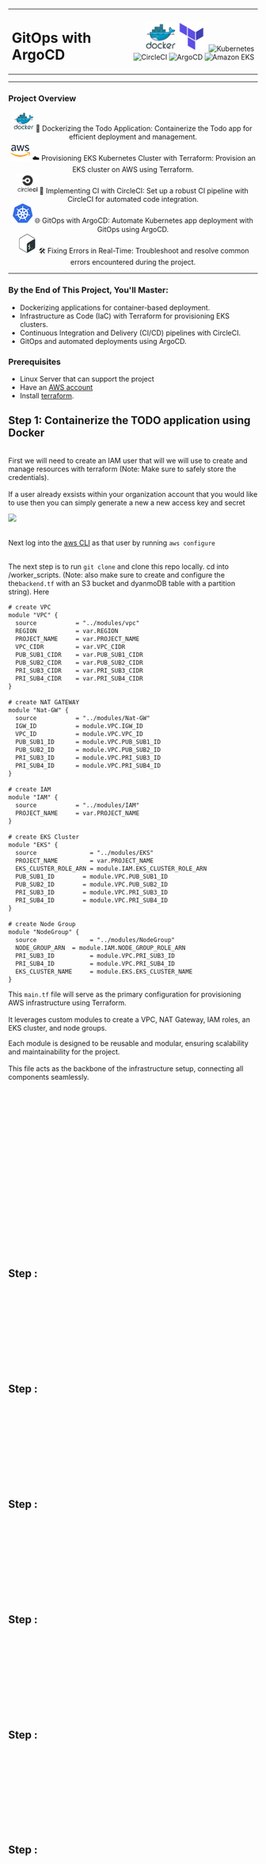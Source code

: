 <table>
  <tr>
    <td><h1> GitOps with ArgoCD </h1></td>
    <td>
      <p align="right">
        <img src="https://raw.githubusercontent.com/devicons/devicon/master/icons/docker/docker-original-wordmark.svg" alt="Docker" width="60" height="60"/> 
        <img src="https://raw.githubusercontent.com/devicons/devicon/master/icons/terraform/terraform-original.svg" alt="Terraform" width="60" height="60"/> 
        <img src="https://www.vectorlogo.zone/logos/kubernetes/kubernetes-icon.svg" alt="Kubernetes" width="60" height="60"/> 
        <img src="https://www.vectorlogo.zone/logos/circleci/circleci-icon.svg" alt="CircleCI" width="60" height="60"/> 
        <img src="https://www.vectorlogo.zone/logos/argoprojio/argoprojio-icon.svg" alt="ArgoCD" width="60" height="60"/> 
        <img src="https://www.vectorlogo.zone/logos/amazon_eks/amazon_eks-icon.svg" alt="Amazon EKS" width="60" height="60"/>
      </p>
    </td>
  </tr>
</table>

---

<h3 align="left">Project Overview</h3>


<p align="center">
  <img src="https://raw.githubusercontent.com/devicons/devicon/master/icons/docker/docker-original-wordmark.svg" alt="docker" width="40" height="40"/> 🐳 Dockerizing the Todo Application: Containerize the Todo app for efficient deployment and management.
  <br />
  <img src="https://raw.githubusercontent.com/devicons/devicon/master/icons/amazonwebservices/amazonwebservices-original-wordmark.svg" alt="aws" width="40" height="40"/> ☁️ Provisioning EKS Kubernetes Cluster with Terraform: Provision an EKS cluster on AWS using Terraform.
  <br />
  <img src="https://raw.githubusercontent.com/devicons/devicon/master/icons/circleci/circleci-plain-wordmark.svg" alt="circleci" width="40" height="40"/> 🔄 Implementing CI with CircleCI: Set up a robust CI pipeline with CircleCI for automated code integration.
  <br />
  <img src="https://raw.githubusercontent.com/devicons/devicon/master/icons/kubernetes/kubernetes-original.svg" alt="kubernetes" width="40" height="40"/> 🌐 GitOps with ArgoCD: Automate Kubernetes app deployment with GitOps using ArgoCD.
  <br />
  <img src="https://raw.githubusercontent.com/devicons/devicon/master/icons/bash/bash-original.svg" alt="bash" width="40" height="40"/> 🛠️ Fixing Errors in Real-Time: Troubleshoot and resolve common errors encountered during the project.
</p>

---

<h3 align="left">By the End of This Project, You'll Master:</h3>
<ul>
  <li>Dockerizing applications for container-based deployment.</li>
  <li>Infrastructure as Code (IaC) with Terraform for provisioning EKS clusters.</li>
  <li>Continuous Integration and Delivery (CI/CD) pipelines with CircleCI.</li>
  <li>GitOps and automated deployments using ArgoCD.</li>
</ul>

### **Prerequisites**  
- Linux Server that can support the project
- Have an [AWS account](https://aws.amazon.com/console/)
- Install [terraform](https://developer.hashicorp.com/terraform/install).  


 ##  Step 1: Containerize the TODO application using Docker 

<br/>  First we will need to create an IAM user that will we will use to create and manage resources with terraform (Note: Make sure to safely store the credentials). <br/>
<br/> If a user already exsists within your organization account that you would like to use then you can simply generate a new a new access key and secret <br/> 

<img src="https://github.com/user-attachments/assets/706f8779-9c38-4e46-a808-dc3eccfec2df"/>

<br/> Next log into the [aws CLI](https://aws.amazon.com/cli/) as that user by running `aws configure` <br/> 


<br/> The next step is to run `git clone` and clone this repo locally. cd into /worker_scripts. (Note: also make sure to create and configure the the`backend.tf` with an S3 bucket and dyanmoDB table with a partition string). Here  <br/>

```HCL
# create VPC
module "VPC" {
  source           = "../modules/vpc"
  REGION           = var.REGION
  PROJECT_NAME     = var.PROJECT_NAME
  VPC_CIDR         = var.VPC_CIDR
  PUB_SUB1_CIDR    = var.PUB_SUB1_CIDR
  PUB_SUB2_CIDR    = var.PUB_SUB2_CIDR
  PRI_SUB3_CIDR    = var.PRI_SUB3_CIDR
  PRI_SUB4_CIDR    = var.PRI_SUB4_CIDR
}

# create NAT GATEWAY
module "Nat-GW" {
  source           = "../modules/Nat-GW"
  IGW_ID           = module.VPC.IGW_ID
  VPC_ID           = module.VPC.VPC_ID
  PUB_SUB1_ID      = module.VPC.PUB_SUB1_ID
  PUB_SUB2_ID      = module.VPC.PUB_SUB2_ID
  PRI_SUB3_ID      = module.VPC.PRI_SUB3_ID
  PRI_SUB4_ID      = module.VPC.PRI_SUB4_ID
}

# create IAM
module "IAM" {
  source           = "../modules/IAM"
  PROJECT_NAME     = var.PROJECT_NAME
}

# create EKS Cluster
module "EKS" {
  source               = "../modules/EKS"
  PROJECT_NAME         = var.PROJECT_NAME
  EKS_CLUSTER_ROLE_ARN = module.IAM.EKS_CLUSTER_ROLE_ARN
  PUB_SUB1_ID        = module.VPC.PUB_SUB1_ID
  PUB_SUB2_ID        = module.VPC.PUB_SUB2_ID
  PRI_SUB3_ID        = module.VPC.PRI_SUB3_ID
  PRI_SUB4_ID        = module.VPC.PRI_SUB4_ID
}

# create Node Group
module "NodeGroup" {
  source               = "../modules/NodeGroup"
  NODE_GROUP_ARN  = module.IAM.NODE_GROUP_ROLE_ARN
  PRI_SUB3_ID          = module.VPC.PRI_SUB3_ID
  PRI_SUB4_ID          = module.VPC.PRI_SUB4_ID
  EKS_CLUSTER_NAME     = module.EKS.EKS_CLUSTER_NAME
}
```

This `main.tf` file will serve as the primary configuration for provisioning AWS infrastructure using Terraform. <br/>  
It leverages custom modules to create a VPC, NAT Gateway, IAM roles, an EKS cluster, and node groups. <br/>  

Each module is designed to be reusable and modular, ensuring scalability and maintainability for the project. <br/>  
This file acts as the backbone of the infrastructure setup, connecting all components seamlessly.



<img src=""/>

<br/> <br/>

<img src=""/>

<br/> <br/>

<img src=""/>

<br/> <br/>

<img src=""/>

<br/> <br/>

<img src=""/>



## Step :

<br/> <br/> 

<br/> <br/> 

<img src=""/>

<br/> <br/>

## Step :

<br/> <br/> 

<br/> <br/> 

<img src=""/>

<br/> <br/>

## Step :

<br/> <br/> 

<br/> <br/> 

<img src=""/>

<br/> <br/>

## Step :

<br/> <br/> 

<br/> <br/> 

<img src=""/>

<br/> <br/>

## Step :

<br/> <br/> 

<br/> <br/> 

<img src=""/>

<br/> <br/>

## Step :

<br/> <br/> 

<br/> <br/> 

<img src=""/>

<br/> <br/>

